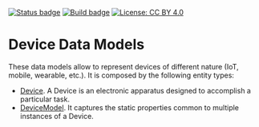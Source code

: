 [![Status badge](https://img.shields.io/badge/status-draft-red.svg)](RELEASE_NOTES)
[![Build badge](https://img.shields.io/travis/smart-data-models/dataModel.Device.svg "Travis build status")](https://travis-ci.org/smart-data-models/dataModel.Device/)
[![License: CC BY 4.0](https://img.shields.io/badge/License-CC%20BY%204.0-lightgrey.svg)](https://creativecommons.org/licenses/by/4.0/)
# Device Data Models

These data models allow to represent devices of different nature (IoT, mobile,
wearable, etc.). It is composed by the following entity types:

-   [Device](../Device/doc/spec.md). A Device is an electronic apparatus
    designed to accomplish a particular task.
-   [DeviceModel](../DeviceModel/doc/spec.md). It captures the static properties
    common to multiple instances of a Device.
